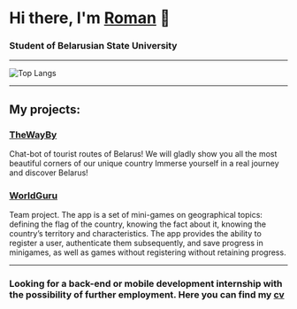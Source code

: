 # Hi there, I'm <a href="https://github.com/NiCHUY" target="_blank">Roman</a> 👋
### Student of Belarusian State University
___
<!--![Top Langs](https://github-readme-stats.vercel.app/api/top-langs/?username=NiCHUY&layout=donut)-->
![Top Langs](https://github-readme-stats.vercel.app/api/top-langs/?username=NiCHUY&hide=CMake,MakeFile&size_weight=1&count_weight=0&layout=compact)
___
## My projects:
### <a href="https://github.com/NiCHUY/TheWayBy" target="_blank">TheWayBy</a>
Chat-bot of tourist routes of Belarus! We will gladly show you all the most beautiful corners of our unique country Immerse yourself in a real journey and discover Belarus!
### <a href="https://github.com/NiCHUY/WG" target="_blank">WorldGuru</a>
Team project. The app is a set of mini-games on geographical topics: defining the flag of the country, knowing the fact about it, knowing the country’s territory and characteristics. The app provides the ability to register a user, authenticate them subsequently, and save progress in minigames, as well as games without registering
without retaining progress.
___
###  Looking for a back-end or mobile development internship with the possibility of further employment. Here you can find my <a href="https://github.com/NiCHUY/NiCHUY/blob/main/CV.pdf" target="_blank">cv</a>

<!--
**NiCHUY/NiCHUY** is a ✨ _special_ ✨ repository because its `README.md` (this file) appears on your GitHub profile.

Here are some ideas to get you started:

- 🔭 I’m currently working on ...
- 🌱 I’m currently learning ...
- 👯 I’m looking to collaborate on ...
- 🤔 I’m looking for help with ...
- 💬 Ask me about ...
- 📫 How to reach me: ...
- 😄 Pronouns: ...
- ⚡ Fun fact: ...
-->
